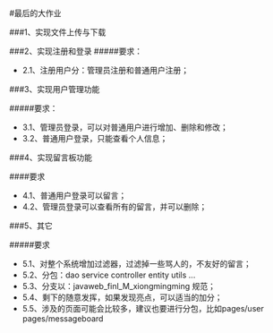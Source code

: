 #最后的大作业


###1、实现文件上传与下载

###2、实现注册和登录
 #####要求：
 - 2.1、注册用户分：管理员注册和普通用户注册；


###3、实现用户管理功能
 
 #####要求：
 - 3.1、管理员登录，可以对普通用户进行增加、删除和修改；
 - 3.2、普通用户登录，只能查看个人信息；

 
###4、实现留言板功能
  
  ####要求
  - 4.1、普通用户登录可以留言；
  - 4.2、管理员登录可以查看所有的留言，并可以删除；
  
###5、其它
  
  #####要求
  - 5.1、对整个系统增加过滤器，过滤掉一些骂人的，不友好的留言；
  - 5.2、分包：dao service controller entity utils ...
  - 5.3、分支以：javaweb_finl_M_xiongmingming 规范；
  - 5.4、剩下的随意发挥，如果发现亮点，可以适当的加分；
  - 5.5、涉及的页面可能会比较多，建议也要进行分包，比如pages/user pages/messageboard 
 
